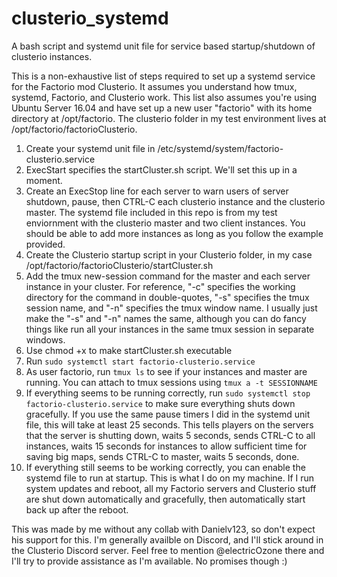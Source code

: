 # clusterio_systemd
A bash script and systemd unit file for service based startup/shutdown of clusterio instances.

This is a non-exhaustive list of steps required to set up a systemd service for the Factorio mod Clusterio. It assumes you understand how tmux, systemd, Factorio, and Clusterio work. This list also assumes you're using Ubuntu Server 16.04 and have set up a new user "factorio" with its home directory at /opt/factorio. The clusterio folder in my test environment lives at /opt/factorio/factorioClusterio.

1. Create your systemd unit file in /etc/systemd/system/factorio-clusterio.service
2. ExecStart specifies the startCluster.sh script. We'll set this up in a moment.
3. Create an ExecStop line for each server to warn users of server shutdown, pause, then CTRL-C each clusterio instance and the clusterio master. The systemd file included in this repo is from my test enviornment with the clusterio master and two client instances. You should be able to add more instances as long as you follow the example provided.
4. Create the Clusterio startup script in your Clusterio folder, in my case /opt/factorio/factorioClusterio/startCluster.sh
5. Add the tmux new-session command for the master and each server instance in your cluster. For reference, "-c" specifies the working directory for the command in double-quotes, "-s" specifies the tmux session name, and "-n" specifies the tmux window name. I usually just make the "-s" and "-n" names the same, although you can do fancy things like run all your instances in the same tmux session in separate windows.
6. Use chmod +x to make startCluster.sh executable
7. Run `sudo systemctl start factorio-clusterio.service`
8. As user factorio, run `tmux ls` to see if your instances and master are running. You can attach to tmux sessions using `tmux a -t SESSIONNAME`
9. If everything seems to be running correctly, run `sudo systemctl stop factorio-clusterio.service` to make sure everything shuts down gracefully. If you use the same pause timers I did in the systemd unit file, this will take at least 25 seconds. This tells players on the servers that the server is shutting down, waits 5 seconds, sends CTRL-C to all instances, waits 15 seconds for instances to allow sufficient time for saving big maps, sends CTRL-C to master, waits 5 seconds, done.
10. If everything still seems to be working correctly, you can enable the systemd file to run at startup. This is what I do on my machine. If I run system updates and reboot, all my Factorio servers and Clusterio stuff are shut down automatically and gracefully, then automatically start back up after the reboot.

This was made by me without any collab with Danielv123, so don't expect his support for this. I'm generally availble on Discord, and I'll stick around in the Clusterio Discord server. Feel free to mention @electricOzone there and I'll try to provide assistance as I'm available. No promises though :)
